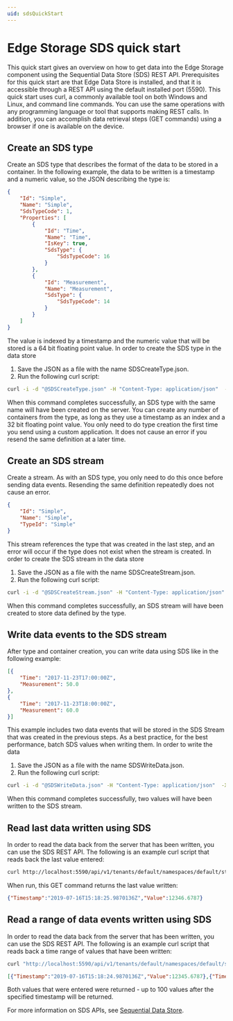 ```yaml
---
uid: sdsQuickStart
---
```


# Edge Storage SDS quick start

This quick start gives an overview on how to get data into the Edge Storage component using the Sequential Data Store (SDS) REST API. Prerequisites for this quick start are that Edge Data Store is installed, and that it is accessible through a REST API using the default installed port (5590). This quick start uses curl, a commonly available tool on both Windows and Linux, and command line commands. You can use the same operations with any programming language or tool that supports making REST calls. In addition, you can accomplish data retrieval steps (GET commands) using a browser if one is available on the device.

## Create an SDS type

Create an SDS type that describes the format of the data to be stored in a container. In the following example, the data to be written is a timestamp and a numeric value, so the JSON describing the type is:

```json
{
    "Id": "Simple",
    "Name": "Simple",
    "SdsTypeCode": 1,
    "Properties": [
        {
            "Id": "Time",
            "Name": "Time",
            "IsKey": true,
            "SdsType": {
                "SdsTypeCode": 16
            }
        },
        {
            "Id": "Measurement",
            "Name": "Measurement",
            "SdsType": {
                "SdsTypeCode": 14
            }
        }
    ]
}
```

The value is indexed by a timestamp and the numeric value that will be stored is a 64 bit floating point value. In order to create the SDS type in the data store

1. Save the JSON as a file with the name SDSCreateType.json.
2. Run the following curl script:

```bash
curl -i -d "@SDSCreateType.json" -H "Content-Type: application/json"  -X POST http://localhost:5590/api/v1/tenants/default/namespaces/default/types/Simple
```

When this command completes successfully, an SDS type with the same name will have been created on the server. You can create any number of containers from the type, as long as they use a timestamp as an index and a 32 bit floating point value. You only need to do type creation the first time you send using a custom application. It does not cause an error if you resend the same definition at a later time.

## Create an SDS stream

Create a stream. As with an SDS type, you only need to do this once before sending data events. Resending the same definition repeatedly does not cause an error.

```json
{
    "Id": "Simple",
    "Name": "Simple",
    "TypeId": "Simple"
}
```

This stream references the type that was created in the last step, and an error will occur if the type does not exist when the stream is created. In order to create the SDS stream in the data store

1. Save the JSON as a file with the name SDSCreateStream.json.
2. Run the following curl script:

```bash
curl -i -d "@SDSCreateStream.json" -H "Content-Type: application/json"  -X POST http://localhost:5590/api/v1/tenants/default/namespaces/default/streams/Simple
```

When this command completes successfully, an SDS stream will have been created to store data defined by the type.

## Write data events to the SDS stream

After type and container creation, you can write data using SDS like in the following example:

```json
[{
    "Time": "2017-11-23T17:00:00Z",
    "Measurement": 50.0
},
{
    "Time": "2017-11-23T18:00:00Z",
    "Measurement": 60.0
}]
```

This example includes two data events that will be stored in the SDS Stream that was created in the previous steps. As a best practice, for the best performance, batch SDS values when writing them. In order to write the data 

1. Save the JSON as a file with the name SDSWriteData.json.
2. Run the following curl script:

```bash
curl -i -d "@SDSWriteData.json" -H "Content-Type: application/json"  -X POST http://localhost:5590/api/v1/tenants/default/namespaces/default/streams/Simple/Data
```

When this command completes successfully, two values will have been written to the SDS stream.

## Read last data written using SDS

In order to read the data back from the server that has been written, you can use the SDS REST API. The following is an example curl script that reads back the last value entered:

```bash
curl http://localhost:5590/api/v1/tenants/default/namespaces/default/streams/MyCustomContainer/Data/Last
```

When run, this GET command returns the last value written:

```json
{"Timestamp":"2019-07-16T15:18:25.9870136Z","Value":12346.6787}
```

## Read a range of data events written using SDS

In order to read the data back from the server that has been written, you can use the SDS REST API. The following is an example curl script that reads back a time range of values that have been written:

```bash
curl "http://localhost:5590/api/v1/tenants/default/namespaces/default/streams/MyCustomContainer/Data?startIndex=2019-07-08T13:00:00Z&count=100"
```

```json
[{"Timestamp":"2019-07-16T15:18:24.9870136Z","Value":12345.6787},{"Timestamp":"2019-07-16T15:18:25.9870136Z","Value":12346.6787}]
```

Both values that were entered were returned - up to 100 values after the specified timestamp will be returned.

For more information on SDS APIs, see [Sequential Data Store](xref:sdsOverview).
